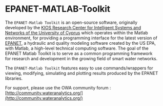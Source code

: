 EPANET-MATLAB-Toolkit
==================================

The `EPANET-Matlab Toolkit` is an open-source software, originally developed by the [KIOS Research Center for Intelligent Systems and Networks of the University of Cyprus](http://www.kios.ucy.ac.cy/) which operates within the Matlab environment, for providing a programming interface for the latest version of [EPANET](https://github.com/OpenWaterAnalytics/epanet), a hydraulic and quality modeling software created by the US EPA, with Matlab, a  high-level technical computing software. The goal of the EPANET Matlab Toolkit is to serve as a common programming framework for research and development in the growing field of smart water networks.

The `EPANET-Matlab Toolkit` features easy to use commands/wrappers for viewing, modifying, simulating and plotting results produced by the EPANET libraries.  

For support, please use the OWA community forum : [http://community.wateranalytics.org/](http://community.wateranalytics.org/)